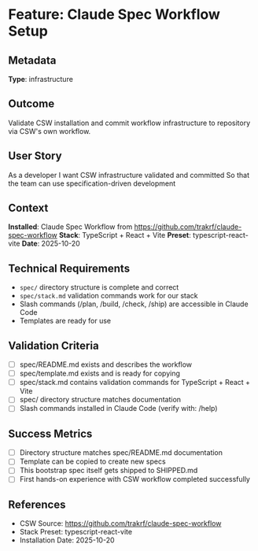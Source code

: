 # Feature: Claude Spec Workflow Setup

## Metadata
**Type**: infrastructure

## Outcome
Validate CSW installation and commit workflow infrastructure to repository via CSW's own workflow.

## User Story
As a developer
I want CSW infrastructure validated and committed
So that the team can use specification-driven development

## Context
**Installed**: Claude Spec Workflow from https://github.com/trakrf/claude-spec-workflow
**Stack**: TypeScript + React + Vite
**Preset**: typescript-react-vite
**Date**: 2025-10-20

## Technical Requirements
- `spec/` directory structure is complete and correct
- `spec/stack.md` validation commands work for our stack
- Slash commands (/plan, /build, /check, /ship) are accessible in Claude Code
- Templates are ready for use

## Validation Criteria
- [ ] spec/README.md exists and describes the workflow
- [ ] spec/template.md exists and is ready for copying
- [ ] spec/stack.md contains validation commands for TypeScript + React + Vite
- [ ] spec/ directory structure matches documentation
- [ ] Slash commands installed in Claude Code (verify with: /help)

## Success Metrics
- [ ] Directory structure matches spec/README.md documentation
- [ ] Template can be copied to create new specs
- [ ] This bootstrap spec itself gets shipped to SHIPPED.md
- [ ] First hands-on experience with CSW workflow completed successfully

## References
- CSW Source: https://github.com/trakrf/claude-spec-workflow
- Stack Preset: typescript-react-vite
- Installation Date: 2025-10-20
